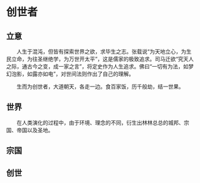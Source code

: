 # 创世者

## 立意

&emsp;&emsp;人生于混沌，但皆有探索世界之欲，求毕生之志。张载说“为天地立心，为生民立命，为往圣继绝学，为万世开太平”，这是儒家的极致追求。司马迁欲“究天人之际，通古今之变，成一家之言”，将定史作为人生追求。佛曰“一切有为法，如梦幻泡影，如露亦如电”，对世间法则作出了自己的理解。

&emsp;&emsp;生而为创世者，大道朝天，各走一边。食百家饭，历千般劫，结一世果。

## 世界

&emsp;&emsp;在人类演化的过程中，由于环境、理念的不同，衍生出林林总总的城邦、宗国、帝国以及圣地。

## 宗国

## 创世

